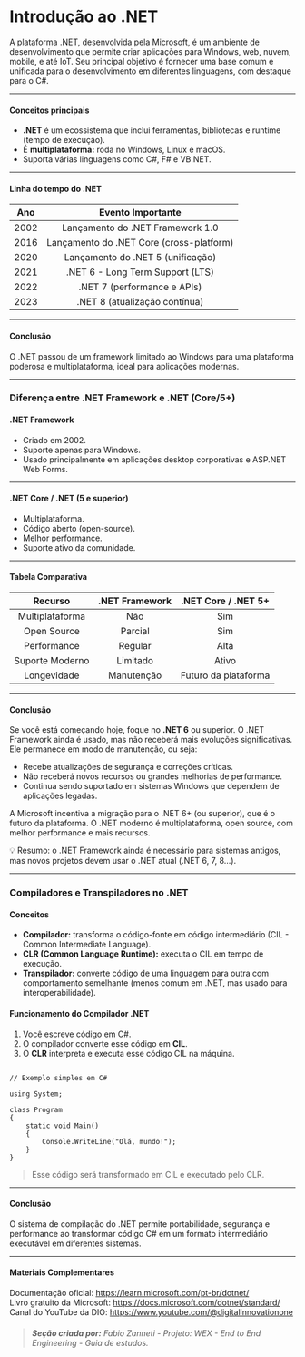 # **Introdução ao .NET**

A plataforma .NET, desenvolvida pela Microsoft, é um ambiente de desenvolvimento que permite criar aplicações para Windows, web, nuvem, mobile, e até IoT. Seu principal objetivo é fornecer uma base comum e unificada para o desenvolvimento em diferentes linguagens, com destaque para o C#.

---

#### **Conceitos principais**

- **.NET** é um ecossistema que inclui ferramentas, bibliotecas e runtime (tempo de execução).
- É **multiplataforma:** roda no Windows, Linux e macOS.
- Suporta várias linguagens como C#, F# e VB.NET.

---

#### **Linha do tempo do .NET**

|Ano|Evento Importante|
|:---:|:---:|
|2002|Lançamento do .NET Framework 1.0|
|2016|Lançamento do .NET Core (cross-platform)|
|2020|Lançamento do .NET 5 (unificação)|
|2021|.NET 6 - Long Term Support (LTS)|
|2022|.NET 7 (performance e APIs)|
|2023|.NET 8 (atualização contínua)|

---

#### **Conclusão**

O .NET passou de um framework limitado ao Windows para uma plataforma poderosa e multiplataforma, ideal para aplicações modernas.

---

### **Diferença entre .NET Framework e .NET (Core/5+)**

#### **.NET Framework**

- Criado em 2002.
- Suporte apenas para Windows.
- Usado principalmente em aplicações desktop corporativas e ASP.NET Web Forms.

---

#### **.NET Core / .NET (5 e superior)**

- Multiplataforma.
- Código aberto (open-source).
- Melhor performance.
- Suporte ativo da comunidade.

---

#### **Tabela Comparativa**

|Recurso|.NET Framework|.NET Core / .NET 5+|
|:---:|:---:|:---:|
|Multiplataforma|Não|Sim|
|Open Source|Parcial|Sim|
|Performance|Regular|Alta|
|Suporte Moderno|Limitado|Ativo|
|Longevidade|Manutenção|Futuro da plataforma|

---

#### **Conclusão**

Se você está começando hoje, foque no **.NET 6** ou superior. O .NET Framework ainda é usado, mas não receberá mais evoluções significativas. Ele permanece em modo de manutenção, ou seja:

- Recebe atualizações de segurança e correções críticas.
- Não receberá novos recursos ou grandes melhorias de performance.
- Continua sendo suportado em sistemas Windows que dependem de aplicações legadas.

A Microsoft incentiva a migração para o .NET 6+ (ou superior), que é o futuro da plataforma. O .NET moderno é multiplataforma, open source, com melhor performance e mais recursos.

💡 Resumo: o .NET Framework ainda é necessário para sistemas antigos, mas novos projetos devem usar o .NET atual (.NET 6, 7, 8...).

---

### **Compiladores e Transpiladores no .NET**

#### **Conceitos**

- **Compilador:** transforma o código-fonte em código intermediário (CIL - Common Intermediate Language).
- **CLR (Common Language Runtime):** executa o CIL em tempo de execução.
- **Transpilador:** converte código de uma linguagem para outra com comportamento semelhante (menos comum em .NET, mas usado para interoperabilidade).

#### **Funcionamento do Compilador .NET**

1. Você escreve código em C#.
2. O compilador converte esse código em **CIL**.
3. O **CLR** interpreta e executa esse código CIL na máquina.

```~~~c#

// Exemplo simples em C#

using System;

class Program
{
    static void Main()
    {
        Console.WriteLine("Olá, mundo!");
    }
}

```

> Esse código será transformado em CIL e executado pelo CLR.

---

#### **Conclusão**

O sistema de compilação do .NET permite portabilidade, segurança e performance ao transformar código C# em um formato intermediário executável em diferentes sistemas.

---

#### **Materiais Complementares**

Documentação oficial: https://learn.microsoft.com/pt-br/dotnet/  
Livro gratuito da Microsoft: https://docs.microsoft.com/dotnet/standard/  
Canal do YouTube da DIO: https://www.youtube.com/@digitalinnovationone  

> ###### **Seção criada por:** *Fabio Zanneti - Projeto: WEX - End to End Engineering* - Guia de estudos.
